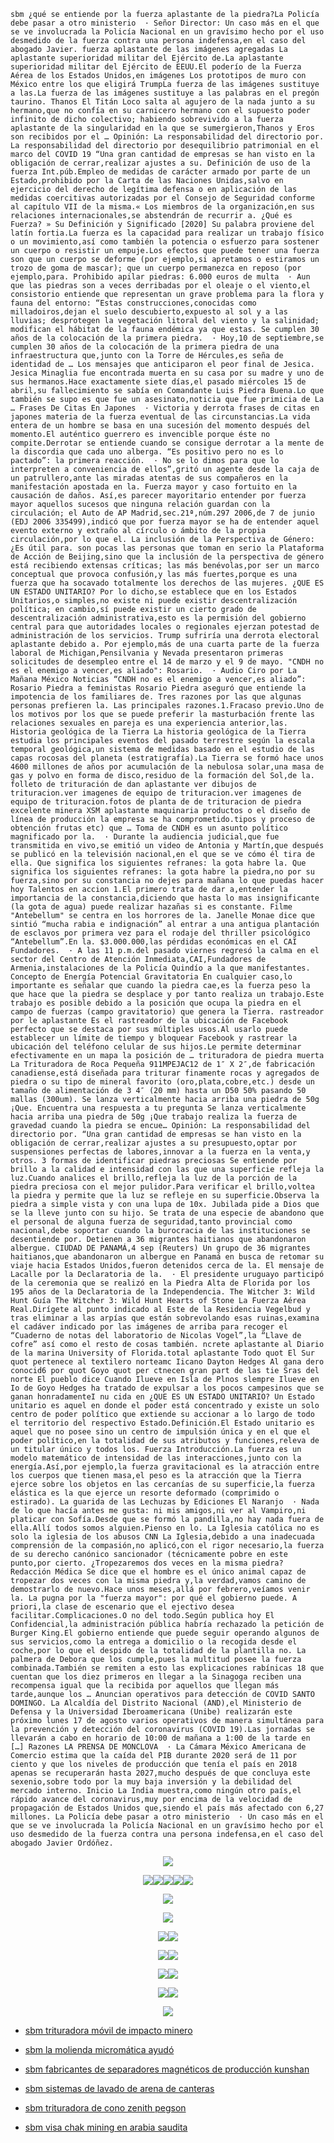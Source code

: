 
```
sbm ¿qué se entiende por la fuerza aplastante de la piedra?La Policía debe pasar a otro ministerio  · Señor Director: Un caso más en el que se ve involucrada la Policía Nacional en un gravísimo hecho por el uso desmedido de la fuerza contra una persona indefensa,en el caso del abogado Javier. fuerza aplastante de las imágenes agregadas La aplastante superioridad militar del Ejército de.La aplastante superioridad militar del Ejército de EEUU.El poderío de la Fuerza Aérea de los Estados Unidos,en imágenes Los prototipos de muro con México entre los que eligirá TrumpLa fuerza de las imágenes sustituye a las.La fuerza de las imágenes sustituye a las palabras en el pregón taurino. Thanos El Titán Loco salta al agujero de la nada junto a su hermano,que no confía en su carnicero hermano con el supuesto poder infinito de dicho colectivo; habiendo sobrevivido a la fuerza aplastante de la singularidad en la que se sumergieron,Thanos y Eros son recibidos por el … Opinión: La responsabilidad del directorio por. La responsabilidad del directorio por desequilibrio patrimonial en el marco del COVID 19 “Una gran cantidad de empresas se han visto en la obligación de cerrar,realizar ajustes a su. Definición de uso de la fuerza Int.púb.Empleo de medidas de carácter armado por parte de un Estado,prohibido por la Carta de las Naciones Unidas,salvo en ejercicio del derecho de legítima defensa o en aplicación de las medidas coercitivas autorizadas por el Consejo de Seguridad conforme al capítulo VII de la misma.« Los miembros de la organización,en sus relaciones internacionales,se abstendrán de recurrir a. ¿Qué es Fuerza? » Su Definición y Significado [2020] Su palabra proviene del latín fortia.La fuerza es la capacidad para realizar un trabajo físico o un movimiento,así como también la potencia o esfuerzo para sostener un cuerpo o resistir un empuje.Los efectos que puede tener una fuerza son que un cuerpo se deforme (por ejemplo,si apretamos o estiramos un trozo de goma de mascar); que un cuerpo permanezca en reposo (por ejemplo,para. Prohibido apilar piedras: 6.000 euros de multa  · Aun que las piedras son a veces derribadas por el oleaje o el viento,el consistorio entiende que representan un grave problema para la flora y fauna del entorno: “Estas construcciones,conocidas como milladoiros,dejan el suelo descubierto,expuesto al sol y a las lluvias; desprotegen la vegetación litoral del viento y la salinidad; modifican el hábitat de la fauna endémica ya que estas. Se cumplen 30 años de la colocación de la primera piedra.  · Hoy,10 de septiembre,se cumplen 30 años de la colocación de la primera piedra de una infraestructura que,junto con la Torre de Hércules,es seña de identidad de … Los mensajes que anticiparon el peor final de Jesica. Jesica Minaglia fue encontrada muerta en su casa por su madre y uno de sus hermanos.Hace exactamente siete días,el pasado miércoles 15 de abril,su fallecimiento se sabía en Comandante Luis Piedra Buena.Lo que también se supo es que fue un asesinato,noticia que fue primicia de La … Frases De Citas En Japones  · Victoria y derrota frases de citas en japones materia de la fuerza eventual de las circunstancias.La vida entera de un hombre se basa en una sucesión del momento después del momento.El auténtico guerrero es invencible porque éste no compite.Derrotar se entiende cuando se consigue derrotar a la mente de la discordia que cada uno alberga. “Es positivo pero no es lo pactado”: la primera reacción.  · No se lo dimos para que lo interpreten a conveniencia de ellos”,gritó un agente desde la caja de un patrullero,ante las miradas atentas de sus compañeros en la manifestación apostada en la. Fuerza mayor y caso fortuito en la causación de daños. Así,es parecer mayoritario entender por fuerza mayor aquellos sucesos que ninguna relación guardan con la circulación; el Auto de AP Madrid,sec.21ª,núm.297 2006,de 7 de junio (EDJ 2006 335499),indicó que por fuerza mayor se ha de entender aquel evento externo y extraño al círculo o ámbito de la propia circulación,por lo que el. La inclusión de la Perspectiva de Género: ¿Es útil para. son pocas las personas que toman en serio la Plataforma de Acción de Beijing,sino que la inclusión de la perspectiva de género está recibiendo extensas críticas; las más benévolas,por ser un marco conceptual que provoca confusión,y las más fuertes,porque es una fuerza que ha socavado totalmente los derechos de las mujeres. ¿QUE ES UN ESTADO UNITARIO? Por lo dicho,se establece que en los Estados Unitarios,o simples,no existe ni puede existir descentralización política; en cambio,sí puede existir un cierto grado de descentralización administrativa,esto es la permisión del gobierno central para que autoridades locales o regionales ejerzan potestad de administración de los servicios. Trump sufriría una derrota electoral aplastante debido a. Por ejemplo,más de una cuarta parte de la fuerza laboral de Michigan,Pensilvania y Nevada presentaron primeras solicitudes de desempleo entre el 14 de marzo y el 9 de mayo. "CNDH no es el enemigo a vencer,es aliado": Rosario.  · Audio Ciro por La Mañana México Noticias “CNDH no es el enemigo a vencer,es aliado”: Rosario Piedra a feministas Rosario Piedra aseguró que entiende la impotencia de los familiares de. Tres razones por las que algunas personas prefieren la. Las principales razones.1.Fracaso previo.Uno de los motivos por los que se puede preferir la masturbación frente las relaciones sexuales en pareja es una experiencia anterior,las. Historia geológica de la Tierra La historia geológica de la Tierra estudia los principales eventos del pasado terrestre según la escala temporal geológica,un sistema de medidas basado en el estudio de las capas rocosas del planeta (estratigrafía).La Tierra se formó hace unos 4600 millones de años por acumulación de la nebulosa solar,una masa de gas y polvo en forma de disco,residuo de la formación del Sol,de la. folleto de trituración de dan aplastante ver dibujos de trituracion.ver imagenes de equipo de trituracion.ver imagenes de equipo de trituracion.fotos de planta de de trituracion de piedra excelente minera XSM aplastante maquinaria productos o el diseño de línea de producción la empresa se ha comprometido.tipos y proceso de obtención frutas etc) que … Toma de CNDH es un asunto político magnificado por la.  · Durante la audiencia judicial,que fue transmitida en vivo,se emitió un video de Antonia y Martín,que después se publicó en la televisión nacional,en el que se ve cómo él tira de ella. Que significa los siguientes refranes: la gota habre la. Que significa los siguientes refranes: la gota habre la piedra,no por su fuerza,sino por su constancia no dejes para mañana lo que puedas hacer hoy Talentos en accion 1.El primero trata de dar a,entender la importancia de la constancia,diciendo que hasta lo mas insignificante (la gota de agua) puede realizar hazañas si es constante. Filme "Antebellum" se centra en los horrores de la. Janelle Monae dice que sintió “mucha rabia e indignación” al entrar a una antigua plantación de esclavos por primera vez para el rodaje del thriller psicológico “Antebellum”.En la. $3.000.000,las pérdidas económicas en el CAI Fundadores.  · A las 11 p.m.del pasado viernes regresó la calma en el sector del Centro de Atención Inmediata,CAI,Fundadores de Armenia,instalaciones de la Policía Quindío a la que manifestantes. Concepto de Energía Potencial Gravitatoria En cualquier caso,lo importante es señalar que cuando la piedra cae,es la fuerza peso la que hace que la piedra se desplace y por tanto realiza un trabajo.Este trabajo es posible debido a la posición que ocupa la piedra en el campo de fuerzas (campo gravitatorio) que genera la Tierra. rastreador por le aplastante Es el rastreador de la ubicación de Facebook perfecto que se destaca por sus múltiples usos.Al usarlo puede establecer un límite de tiempo y bloquear Facebook y rastrear la ubicación del teléfono celular de sus hijos.Le permite determinar efectivamente en un mapa la posición de … trituradora de piedra muerta La Trituradora de Roca Pequeña 911MPEJAC12 de 1″ X 2″,de fabricación canadiense,está diseñada para triturar finamente rocas y agregados de piedra o su tipo de mineral favorito (oro,plata,cobre,etc.) desde un tamaño de alimentación de 3 4″ (20 mm) hasta un D50 50% pasando 50 mallas (300um). Se lanza verticalmente hacia arriba una piedra de 50g ¡Que. Encuentra una respuesta a tu pregunta Se lanza verticalmente hacia arriba una piedra de 50g ¡Que trabajo realiza la fuerza de gravedad cuando la piedra se encue… Opinión: La responsabilidad del directorio por. “Una gran cantidad de empresas se han visto en la obligación de cerrar,realizar ajustes a su presupuesto,optar por suspensiones perfectas de labores,innovar a la fuerza en la venta,y otros. 3 formas de identificar piedras preciosas Se entiende por brillo a la calidad e intensidad con las que una superficie refleja la luz.Cuando analices el brillo,refleja la luz de la porción de la piedra preciosa con el mejor pulidor.Para verificar el brillo,voltea la piedra y permite que la luz se refleje en su superficie.Observa la piedra a simple vista y con una lupa de 10x. Jubilada pide a Dios que se la lleve junto con su hijo. Se trata de una especie de abandono que el personal de alguna fuerza de seguridad,tanto provincial como nacional,debe soportar cuando la burocracia de las instituciones se desentiende por. Detienen a 36 migrantes haitianos que abandonaron albergue. CIUDAD DE PANAMÁ,4 sep (Reuters) Un grupo de 36 migrantes haitianos,que abandonaron un albergue en Panamá en busca de retomar su viaje hacia Estados Unidos,fueron detenidos cerca de la. El mensaje de Lacalle por la Declaratoria de la.  · El presidente uruguayo participó de la ceremonia que se realizó en la Piedra Alta de Florida por los 195 años de la Declaratoria de la Independencia. The Witcher 3: Wild Hunt Guía The Witcher 3: Wild Hunt Hearts of Stone La Fuerza Aérea Real.Dirígete al punto indicado al Este de la Residencia Vegelbud y tras eliminar a las arpías que están sobrevolando esas ruinas,examina el cadáver indicado por las imágenes de arriba para recoger el “Cuaderno de notas del laboratorio de Nicolas Vogel”,la “Llave de cofre” así como el resto de cosas también. ncrete aplastante al Diario de la marina University of Florida.total aplastante Todo quot El Sur quot pertenece al textilero norteamc Iicano Dayton Hedges Al gana dero conocid6 por quot Goyo quot per ctnecen gran part de las tie Sras del norte El pueblo dice Cuando Ilueve en Isla de Plnos slempre Ilueve en Io de Goyo Hedges ha tratado de expulsar a los pocos campesinos que se ganan honradamenteI nu cida en ¿QUE ES UN ESTADO UNITARIO? Un Estado unitario es aquel en donde el poder está concentrado y existe un solo centro de poder político que extiende su accionar a lo largo de todo el territorio del respectivo Estado.Definición.El Estado unitario es aquel que no posee sino un centro de impulsión única y en el que el poder político,en la totalidad de sus atributos y funciones,releva de un titular único y todos los. Fuerza Introducción.La fuerza es un modelo matemático de intensidad de las interacciones,junto con la energía.Así,por ejemplo,la fuerza gravitacional es la atracción entre los cuerpos que tienen masa,el peso es la atracción que la Tierra ejerce sobre los objetos en las cercanías de su superficie,la fuerza elástica es la que ejerce un resorte deformado (comprimido o estirado). La guarida de las Lechuzas by Ediciones El Naranjo  · Nada de lo que hacía antes me gusta: ni mis amigos,ni ver al Vampiro,ni platicar con Sofía.Desde que se formó la pandilla,no hay nada fuera de ella.Allí todos somos alguien.Pienso en lo. La Iglesia católica no es solo la iglesia de los abusos CNN La Iglesia,debido a una inadecuada comprensión de la compasión,no aplicó,con el rigor necesario,la fuerza de su derecho canónico sancionador (técnicamente pobre en este punto,por cierto. ¿Tropezaremos dos veces en la misma piedra? Redacción Médica Se dice que el hombre es el único animal capaz de tropezar dos veces con la misma piedra y,la verdad,vamos camino de demostrarlo de nuevo.Hace unos meses,allá por febrero,veíamos venir la. La pugna por la "fuerza mayor": por qué el gobierno puede. A priori,la clase de escenario que el ejectivo desea facilitar.Complicaciones.O no del todo.Según publica hoy El Confidencial,la administración pública habría rechazado la petición de Burger King.El gobierno entiende que puede seguir operando algunos de sus servicios,como la entrega a domicilio o la recogida desde el coche,por lo que el despido de la totalidad de la plantilla no. La palmera de Debora que los cumple,pues la multitud posee la fuerza combinada.También se remiten a esto las explicaciones rabínicas 18 que cuentan que los diez primeros en llegar a la Sinagoga reciben una recompensa igual que la recibida por aquellos que llegan más tarde,aunque los … Anuncian operativos para detección de COVID SANTO DOMINGO. La Alcaldía del Distrito Nacional (AND),el Ministerio de Defensa y la Universidad Iberoamericana (Unibe) realizarán este próximo lunes 17 de agosto varios operativos de manera simultánea para la prevención y detección del coronavirus (COVID 19).Las jornadas se llevarán a cabo en horario de 10:00 de mañana a 1:00 de la tarde en […] Razones LA PRENSA DE MONCLOVA  · La Cámara México Americana de Comercio estima que la caída del PIB durante 2020 será de 11 por ciento y que los niveles de producción que tenía el país en 2018 apenas se recuperarán hasta 2027,mucho después de que concluya este sexenio,sobre todo por la muy baja inversión y la debilidad del mercado interno. Inicio La India muestra,como ningún otro país,el rápido avance del coronavirus,muy por encima de la velocidad de propagación de Estados Unidos que,siendo el país más afectado con 6,27 millones. La Policía debe pasar a otro ministerio  · Un caso más en el que se ve involucrada la Policía Nacional en un gravísimo hecho por el uso desmedido de la fuerza contra una persona indefensa,en el caso del abogado Javier Ordóñez. 
```

<div align="center">

<a href="https://es-crusher.shibang-china.com/github&k=sbm+%C2%BFqu%C3%A9+se+entiende+por+la+fuerza+aplastante+de+la+piedra%3F"><img src="https://static.shibang-china.com/es/crusher/logo.jpg"></a>

<a href="https://es-crusher.shibang-china.com/github&k=sbm+%C2%BFqu%C3%A9+se+entiende+por+la+fuerza+aplastante+de+la+piedra%3F"><img src="https://static.shibang-china.com/es/crusher/index.jpg"></a><a href="https://es-crusher.shibang-china.com/material.htmlgithub&k=sbm+%C2%BFqu%C3%A9+se+entiende+por+la+fuerza+aplastante+de+la+piedra%3F"><img src="https://static.shibang-china.com/es/crusher/material.jpg"></a><a href="https://es-crusher.shibang-china.com/application.htmlgithub&k=sbm+%C2%BFqu%C3%A9+se+entiende+por+la+fuerza+aplastante+de+la+piedra%3F"><img src="https://static.shibang-china.com/es/crusher/application.jpg"></a><a href="https://es-crusher.shibang-china.com/aboutus.htmlgithub&k=sbm+%C2%BFqu%C3%A9+se+entiende+por+la+fuerza+aplastante+de+la+piedra%3F"><img src="https://static.shibang-china.com/es/crusher/aboutus.jpg"></a><a href="https://es-crusher.shibang-china.com/contact.htmlgithub&k=sbm+%C2%BFqu%C3%A9+se+entiende+por+la+fuerza+aplastante+de+la+piedra%3F"><img src="https://static.shibang-china.com/es/crusher/contact.jpg"></a>

<a href="https://es-crusher.shibang-china.com/github&k=sbm+%C2%BFqu%C3%A9+se+entiende+por+la+fuerza+aplastante+de+la+piedra%3F"><img src="https://static.shibang-china.com/es/crusher/banner.jpg"></a>

<a href="https://swt.shibang-china.com/github&k=sbm+%C2%BFqu%C3%A9+se+entiende+por+la+fuerza+aplastante+de+la+piedra%3F"><img src="https://static.shibang-china.com/es/crusher/text.jpg"></a>

<a href="https://swt.shibang-china.com/github&k=sbm+%C2%BFqu%C3%A9+se+entiende+por+la+fuerza+aplastante+de+la+piedra%3F"><img src="https://static.shibang-china.com/es/crusher/chat.jpg"></a><a href="https://es-crusher.shibang-china.com/contact.htmlgithub&k=sbm+%C2%BFqu%C3%A9+se+entiende+por+la+fuerza+aplastante+de+la+piedra%3F"><img src="https://static.shibang-china.com/es/crusher/message.jpg"></a>

<a href="https://es-crusher.shibang-china.com/products/pe.htmlgithub&k=sbm+%C2%BFqu%C3%A9+se+entiende+por+la+fuerza+aplastante+de+la+piedra%3F"><img src="https://static.shibang-china.com/es/crusher/pe.jpg"></a><a href="https://es-crusher.shibang-china.com/products/pf.htmlgithub&k=sbm+%C2%BFqu%C3%A9+se+entiende+por+la+fuerza+aplastante+de+la+piedra%3F"><img src="https://static.shibang-china.com/es/crusher/pf.jpg"></a>

<a href="https://es-crusher.shibang-china.com/products/hpt.htmlgithub&k=sbm+%C2%BFqu%C3%A9+se+entiende+por+la+fuerza+aplastante+de+la+piedra%3F"><img src="https://static.shibang-china.com/es/crusher/hpt.jpg"></a><a href="https://es-crusher.shibang-china.com/products/vsi.htmlgithub&k=sbm+%C2%BFqu%C3%A9+se+entiende+por+la+fuerza+aplastante+de+la+piedra%3F"><img src="https://static.shibang-china.com/es/crusher/vsi.jpg"></a>

<a href="https://es-crusher.shibang-china.com/products/klv.htmlgithub&k=sbm+%C2%BFqu%C3%A9+se+entiende+por+la+fuerza+aplastante+de+la+piedra%3F"><img src="https://static.shibang-china.com/es/crusher/klv.jpg"></a><a href="https://es-crusher.shibang-china.com/products/portable.htmlgithub&k=sbm+%C2%BFqu%C3%A9+se+entiende+por+la+fuerza+aplastante+de+la+piedra%3F"><img src="https://static.shibang-china.com/es/crusher/portable.jpg"></a>

<a href="https://swt.shibang-china.com/github&k=sbm+%C2%BFqu%C3%A9+se+entiende+por+la+fuerza+aplastante+de+la+piedra%3F"><img src="https://static.shibang-china.com/es/crusher/case.jpg"></a>

</div>


* [sbm trituradora móvil de impacto minero](sbm%20trituradora%20m%C3%B3vil%20de%20impacto%20minero.md)

* [sbm la molienda micromática ayudó](sbm%20la%20molienda%20microm%C3%A1tica%20ayud%C3%B3.md)

* [sbm fabricantes de separadores magnéticos de producción kunshan](sbm%20fabricantes%20de%20separadores%20magn%C3%A9ticos%20de%20producci%C3%B3n%20kunshan.md)

* [sbm sistemas de lavado de arena de canteras](sbm%20sistemas%20de%20lavado%20de%20arena%20de%20canteras.md)

* [sbm trituradora de cono zenith pegson](sbm%20trituradora%20de%20cono%20zenith%20pegson.md)

* [sbm visa chak mining en arabia saudita](sbm%20visa%20chak%20mining%20en%20arabia%20saudita.md)